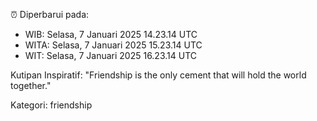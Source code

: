 ⏰ Diperbarui pada:
- WIB: Selasa, 7 Januari 2025 14.23.14 UTC
- WITA: Selasa, 7 Januari 2025 15.23.14 UTC
- WIT: Selasa, 7 Januari 2025 16.23.14 UTC

Kutipan Inspiratif:
"Friendship is the only cement that will hold the world together."


Kategori: friendship

